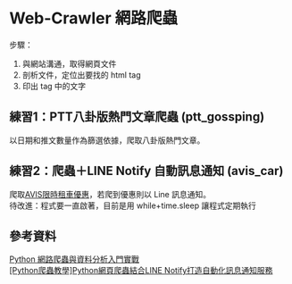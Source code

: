 # Web-Crawler 網路爬蟲
步驟：
1. 與網站溝通，取得網頁文件
2. 剖析文件，定位出要找的 html tag
3. 印出 tag 中的文字

## 練習1：PTT八卦版熱門文章爬蟲 (ptt_gossping)
以日期和推文數量作為篩選依據，爬取八卦版熱門文章。

## 練習2：爬蟲＋LINE Notify 自動訊息通知 (avis_car)
爬取[AVIS限時租車優惠](https://www.avis-taiwan.com/limited-offer.php)，若爬到優惠則以 Line 訊息通知。<br>
待改進：程式要一直啟著，目前是用 while+time.sleep 讓程式定期執行


## 參考資料
[Python 網路爬蟲與資料分析入門實戰](https://www.books.com.tw/products/0010800867)<br>
[[Python爬蟲教學]Python網頁爬蟲結合LINE Notify打造自動化訊息通知服務](https://www.notion.so/a75a95465dc943939511faca4c0f8508?v=fac9558dfdd64b16a2b5381c5088cedc)
